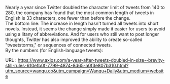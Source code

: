   Nearly a year since Twitter doubled the character limit of tweets from 140 to 280, the company has found that the most common length of tweets in English is 33 characters, one fewer than before the change.   
    The bottom line: The increase in length hasn't turned all tweets into short novels. Instead, it seems the change simply made it easier for users to avoid using a litany of abbreviations. And for users who still want to post longer thoughts, Twitter has also improved the ability to create so-called "tweetstorms," or sequences of connected tweets.  
    By the numbers (for English-language tweets):   
    
  URL : https://www.axios.com/a-year-after-tweets-doubled-in-size--brevity-still-rules-610efb0f-7799-4874-8d65-a0f3e807b310.html?utm_source=wanqu.co&utm_campaign=Wanqu+Daily&utm_medium=website